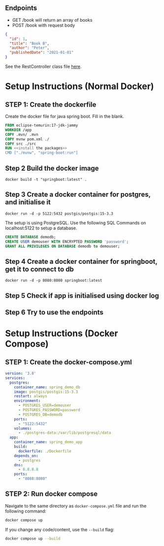 ## Endpoints

- GET /book will return an array of books
- POST /book with request body 

```json
{
  "id": 1,
  "title": "Book B",
  "author": "Peter",
  "publishedDate": "2021-01-01"
}
```

See the RestController class file [here](./src/main/java/com/example/demo/controller/BookController.java).
# Setup Instructions (Normal Docker)

## STEP 1: Create the dockerfile

Create the docker file for java spring boot. Fill in the blank.
```dockerfile
FROM eclipse-temurin:17-jdk-jammy
WORKDIR /app
COPY .mvn/ .mvn
COPY mvnw pom.xml ./
COPY src ./src
RUN <<install the packages>>
CMD ["./mvnw", "spring-boot:run"]
```

## Step 2 Build the docker image

```docker build -t "springboot:latest" .```

## Step 3 Create a docker container for postgres, and initialise it

```docker run -d -p 5122:5432 postgis/postgis:15-3.3```

The setup is using PostgreSQL. Use the following SQL Commands on localhost:5122 to setup a database.
```sql
CREATE DATABASE demodb;
CREATE USER demouser WITH ENCRYPTED PASSWORD 'password';
GRANT ALL PRIVILEGES ON DATABASE demodb to demouser; 
```

## Step 4 Create a docker container for springboot, get it to connect to db

```docker run -d -p 8080:8080 springboot:latest```

## Step 5 Check if app is initialised using docker log

## Step 6 Try to use the endpoints

# Setup Instructions (Docker Compose)

## STEP 1: Create the docker-compose.yml

```yml
version: '3.8'
services:
  postgres:
    container_name: spring_demo_db
    image: postgis/postgis:15-3.3
    restart: always
    environment:
      - POSTGRES_USER=demouser
      - POSTGRES_PASSWORD=password
      - POSTGRES_DB=demodb
    ports:
      - "5122:5432"
    volumes:
      - ./postgres-data:/var/lib/postgresql/data
  app:
    container_name: spring_demo_app    
    build:
      dockerfile: ./Dockerfile
    depends_on:
      - postgres
    dns:
      - 8.8.8.8
    ports:
      - "8088:8080"
```

## STEP 2: Run docker compose

Navigate to the same directory as `docker-compose.yml` file and run the following command:

```sh
docker compose up
```

If you change any code/content, use the `--build` flag:

```sh
docker compose up --build
